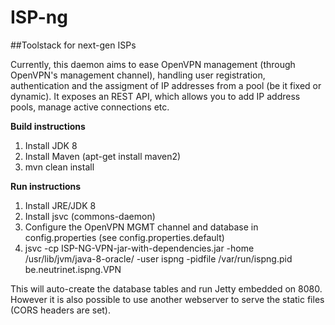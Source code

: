 ISP-ng
======

##Toolstack for next-gen ISPs

Currently, this daemon aims to ease OpenVPN management (through OpenVPN's management channel), handling user registration, authentication
and the assigment of IP addresses from a pool (be it fixed or dynamic). It exposes an REST API, which allows you to add 
IP address pools, manage active connections etc.

**Build instructions**

1. Install JDK 8
2. Install Maven (apt-get install maven2)
3. mvn clean install

**Run instructions**

1. Install JRE/JDK 8
2.  Install jsvc (commons-daemon)
3.  Configure the OpenVPN MGMT channel and database in config.properties (see config.properties.default)
4. jsvc -cp ISP-NG-VPN-jar-with-dependencies.jar -home /usr/lib/jvm/java-8-oracle/ -user ispng -pidfile /var/run/ispng.pid  be.neutrinet.ispng.VPN

This will auto-create the database tables and run Jetty embedded on 8080.
However it is also possible to use another webserver to serve the static files (CORS headers are set).
